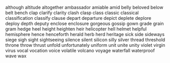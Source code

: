 although
altitude
altogether
ambassador
amiable
amid
belly
beloved
below
belt
bench
clap
clarify
clarity
clash
clasp
class
classic
classical
classification
classify
clause
depart
departure
depict
deplete
deplore
deploy
depth
deputy
enclose
enclosure
gorgeous
gossip
gown
grade
grain
gram
hedge
heel
height
heighten
heir
helicopter
hell
helmet
helpful
hemisphere
hence
henceforth
herald
herb
herd
heritage
sick
side
sideways
siege
sigh
sight
sightseeing
silence
silent
silicon
silly
silver
thread
threshold
throne
throw
thrust
unfold
unfortunately
uniform
unit
unite
unity
violet
virgin
virus
vocal
vocation
voice
volatile
volcano
voyage
waterfall
waterproof
wave
wax
